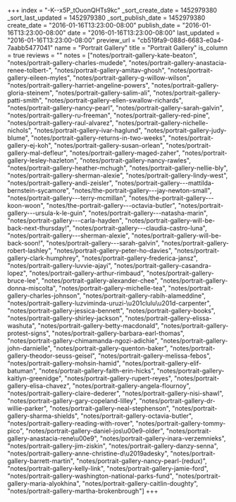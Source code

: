 +++
index = "-K--x5P_tOuonQHTs9kc"
_sort_create_date = 1452979380
_sort_last_updated = 1452979380
_sort_publish_date = 1452979380
create_date = "2016-01-16T13:23:00-08:00"
publish_date = "2016-01-16T13:23:00-08:00"
date = "2016-01-16T13:23:00-08:00"
last_updated = "2016-01-16T13:23:00-08:00"
preview_url = "cb519fa9-088d-6683-e0a4-7aabb5477041"
name = "Portrait Gallery"
title = "Portrait Gallery"
is_column = true
reviews = ""
notes = ["notes/portrait-gallery-kate-beaton", "notes/portrait-gallery-charles-mudede", "notes/portrait-gallery-anastacia-renee-tolbert-", "notes/portrait-gallery-amitav-ghosh", "notes/portrait-gallery-eileen-myles", "notes/portrait-gallery-g-willow-wilson", "notes/portrait-gallery-harriet-angeline-powers", "notes/portrait-gallery-gloria-steinem", "notes/portrait-gallery-salim-ali", "notes/portrait-gallery-patti-smith", "notes/portrait-gallery-ellen-swallow-richards", "notes/portrait-gallery-nancy-pearl", "notes/portrait-gallery-sarah-galvin", "notes/portrait-gallery-ru-freeman", "notes/portrait-gallery-red-pine", "notes/portrait-gallery-raul-alvarez", "notes/portrait-gallery-nichelle-nichols", "notes/portrait-gallery-ivar-haglund", "notes/portrait-gallery-judy-blume", "notes/portrait-gallery-returns-in-two-weeks", "notes/portrait-gallery-ej-koh", "notes/portrait-gallery-susan-orlean", "notes/portrait-gallery-mal-defleur", "notes/portrait-gallery-maged-zaher", "notes/portrait-gallery-lesley-hazleton", "notes/portrait-gallery-nancy-rawles", "notes/portrait-gallery-heather-mchugh", "notes/portrait-gallery-nellie-bly", "notes/portrait-gallery-sherman-alexie", "notes/portrait-gallery-lindy-west", "notes/portrait-gallery-andi-zeisler", "notes/portrait-gallery---mattilda-bernstein-sycamore", "notes/the-portrait-gallery---jay-newton-small", "notes/portrait-gallery---terry-mcmillan", "notes/the-portrait-gallery---koon-woon", "notes/the-portrait-gallery---octavia-butler", "notes/portrait-gallery---ursula-k-le-guin", "notes/portrait-gallery---natasha-marin", "notes/portrait-gallery---carla-hayden", "notes/portrait-gallery-will-be-back-next-thursday!", "notes/portrait-gallery---claudia-castro-luna", "notes/portrait-gallery---sherman-alexie", "notes/portrait-gallery-will-be-back-soon!", "notes/portrait-gallery---sarah-galvin", "notes/portrait-gallery-robert-lashley", "notes/portrait-gallery-peter-ho-davies", "notes/portrait-gallery-clark-humphrey", "notes/portrait-gallery-frederica-jansz", "notes/portrait-gallery-luvvie-ajayi", "notes/portrait-gallery-casandra-lopez", "notes/portrait-gallery-arthur-rimbaud", "notes/portrait-gallery-bruce-lee", "notes/portrait-gallery-alexander-chee", "notes/portrait-gallery-donna-miscolta", "notes/portrait-gallery-michelle-tea", "notes/portrait-gallery-charles-johnson", "notes/portrait-gallery-rabih-alameddine", "notes/portrait-gallery-luzviminda-uruzi-\u201clulu\u201d-carpenter", "notes/portrait-gallery-jessica-bennett", "notes/portrait-gallery-books", "notes/portrait-gallery-shirley-jackson", "notes/portrait-gallery-elissa-washuta", "notes/portrait-gallery-betty-macdonald", "notes/portrait-gallery-protest-signs", "notes/portrait-gallery-barbara-earl-thomas", "notes/portrait-gallery-chimamanda-ngozi-adichie", "notes/portrait-gallery-john-darnielle", "notes/portrait-gallery-quenton-baker", "notes/portrait-gallery-theodor-seuss-geisel", "notes/portrait-gallery-melissa-febos", "notes/portrait-gallery-mohsin-hamid", "notes/portrait-gallery-elif-batuman", "notes/portrait-gallery-faith-erin-hicks", "notes/portrait-gallery-kaitlyn-greenidge", "notes/portrait-gallery-rupert-reyes", "notes/portrait-gallery-elisa-chavez", "notes/portrait-gallery-angela-flournoy", "notes/portrait-gallery-claire-dederer", "notes/portrait-gallery-nisi-shawl", "notes/portrait-gallery-gary-copeland-lilley", "notes/portrait-gallery-dr-willie-parker", "notes/portrait-gallery-neal-stephenson", "notes/portrait-gallery-sharma-shields", "notes/portrait-gallery-octavia-butler", "notes/portrait-gallery-reading-with-rover", "notes/portrait-gallery-tommy-pico", "notes/portrait-gallery-daniel-jos\u00e9-older", "notes/portrait-gallery-anastacia-rene\u00e9", "notes/portrait-gallery-inara-verzemnieks", "notes/portrait-gallery-jim-ziskin", "notes/portrait-gallery-danzy-senna", "notes/portrait-gallery-anne-christine-d\u2019adesky", "notes/portrait-gallery-barrett-martin", "notes/portrait-gallery-nancy-pearl-(redux)", "notes/portrait-gallery-kelly-link", "notes/portrait-gallery-jamie-ford", "notes/portrait-gallery-washington-national-parks-fund", "notes/portrait-gallery-maria-alyokhina", "notes/portrait-gallery-caitlin-doughty", "notes/portrait-gallery-martha-brokenbrough"]
+++

